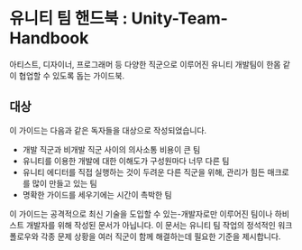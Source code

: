 # 유니티 팀 핸드북 : Unity-Team-Handbook

아티스트, 디자이너, 프로그래머 등 다양한 직군으로 이루어진 유니티 개발팀이 한몸 같이 협업할 수 있도록 돕는 가이드북.

## 대상

이 가이드는 다음과 같은 독자들을 대상으로 작성되었습니다.

- 개발 직군과 비개발 직군 사이의 의사소통 비용이 큰 팀
- 유니티를 이용한 개발에 대한 이해도가 구성원마다 너무 다른 팀
- 유니티 에디터를 직접 실행하는 것이 두려운 다른 직군을 위해, 관리가 힘든 매크로를 많이 만들고 있는 팀
- 명확한 가이드를 세우기에는 시간이 촉박한 팀

이 가이드는 공격적으로 최신 기술을 도입할 수 있는-개발자로만 이루어진 팀이나 하비스트 개발자를 위해 작성된 문서가 아닙니다. 이 문서는 유니티 팀 작업의 정석적인 워크폴로우와 각종 문제 상황을 여러 직군이 함께 해결하는데 필요한 기준을 제시합니다.

